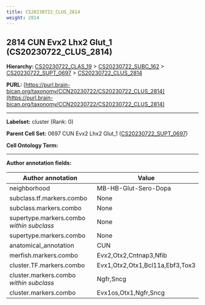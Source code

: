```yaml
---
title: CS20230722_CLUS_2814
weight: 2814
---
```

## 2814 CUN Evx2 Lhx2 Glut_1 (CS20230722_CLUS_2814)
<b>Hierarchy: </b>
[CS20230722_CLAS_19](../CS20230722_CLAS_19) >
[CS20230722_SUBC_162](../CS20230722_SUBC_162) >
[CS20230722_SUPT_0697](../CS20230722_SUPT_0697) >
[CS20230722_CLUS_2814](../CS20230722_CLUS_2814)

**PURL:** [https://purl.brain-bican.org/taxonomy/CCN20230722/CS20230722_CLUS_2814](https://purl.brain-bican.org/taxonomy/CCN20230722/CS20230722_CLUS_2814)

---


**Labelset:** cluster (Rank: 0)

**Parent Cell Set:** 0697 CUN Evx2 Lhx2 Glut_1 ([CS20230722_SUPT_0697](../CS20230722_SUPT_0697))



**Cell Ontology Term:** 

[MARKER GENES.]: #


---

[TRANSFERRED ANNOTATIONS.]: #


[AUTHOR ANNOTATION FIELDS.]: #


**Author annotation fields:**

| Author annotation | Value |
|-------------------|-------|
|neighborhood|MB-HB-Glut-Sero-Dopa|
|subclass.tf.markers.combo|None|
|subclass.markers.combo|None|
|supertype.markers.combo _within subclass_|None|
|supertype.markers.combo|None|
|anatomical_annotation|CUN|
|merfish.markers.combo|Evx2,Otx2,Cntnap3,Nfib|
|cluster.TF.markers.combo|Evx1,Otx2,Otx1,Bcl11a,Ebf3,Tox3|
|cluster.markers.combo _within subclass_|Ngfr,Sncg|
|cluster.markers.combo|Evx1os,Otx1,Ngfr,Sncg|
